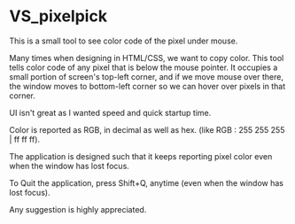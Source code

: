VS_pixelpick
============

This is a small tool to see color code of the pixel under mouse.

Many times when designing in HTML/CSS, we want to copy color. This tool tells color code of any pixel that is below the mouse pointer. It occupies a small portion of screen's top-left corner, and if we move mouse over there, the window moves to bottom-left corner so we can hover over pixels in that corner.

UI isn't great as I wanted speed and quick startup time.

Color is reported as RGB, in decimal as well as hex. (like RGB : 255 255 255 | ff ff ff).

The application is designed such that it keeps reporting pixel color even when the window has lost focus.

To Quit the application, press Shift+Q, anytime (even when the window has lost focus).

Any suggestion is highly appreciated.
